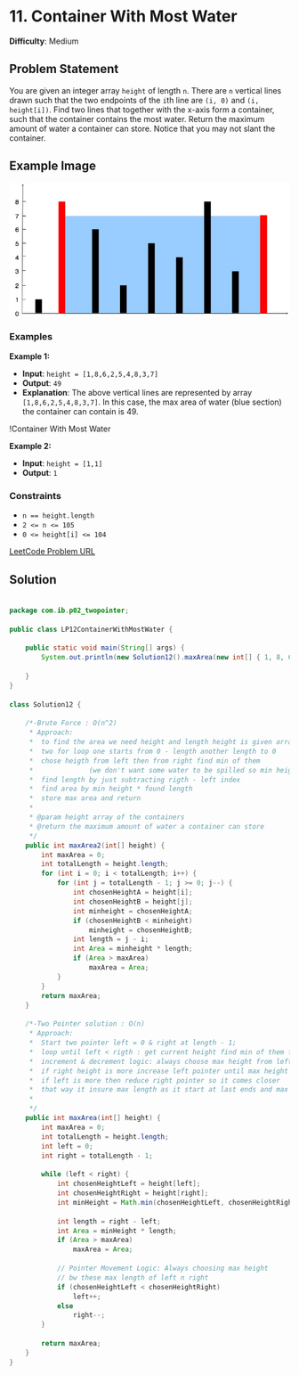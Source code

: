# 11. Container With Most Water

**Difficulty**: Medium

## Problem Statement
You are given an integer array `height` of length `n`. There are `n` vertical lines drawn such that the two endpoints of the `i`th line are `(i, 0)` and `(i, height[i])`. Find two lines that together with the x-axis form a container, such that the container contains the most water. Return the maximum amount of water a container can store. Notice that you may not slant the container.

## Example Image
![example image](./question_11.jpg)

### Examples

**Example 1:**
- **Input**: `height = [1,8,6,2,5,4,8,3,7]`
- **Output**: `49`
- **Explanation**: The above vertical lines are represented by array `[1,8,6,2,5,4,8,3,7]`. In this case, the max area of water (blue section) the container can contain is 49.

!Container With Most Water

**Example 2:**
- **Input**: `height = [1,1]`
- **Output**: `1`

### Constraints
- `n == height.length`
- `2 <= n <= 105`
- `0 <= height[i] <= 104`

[LeetCode Problem URL](https://leetcode.com/problems/container-with-most-water/)

## Solution

```java

package com.ib.p02_twopointer;

public class LP12ContainerWithMostWater {

	public static void main(String[] args) {
		System.out.println(new Solution12().maxArea(new int[] { 1, 8, 6, 2, 5, 4, 8, 3, 7 }));

	}
}

class Solution12 {

	/*-Brute Force : O(n^2)
	 * Approach:
	 * 	to find the area we need height and length height is given array
	 * 	two for loop one starts from 0 - length another length to 0
	 * 	chose heigth from left then from right find min of them 
	 * 				(we don't want some water to be spilled so min height)
	 * 	find length by just subtracting rigth - left index
	 * 	find area by min height * found length
	 * 	store max area and return
	 * 
	 * @param height array of the containers
	 * @return the maximum amount of water a container can store
	 */
	public int maxArea2(int[] height) {
		int maxArea = 0;
		int totalLength = height.length;
		for (int i = 0; i < totalLength; i++) {
			for (int j = totalLength - 1; j >= 0; j--) {
				int chosenHeightA = height[i];
				int chosenHeightB = height[j];
				int minheight = chosenHeightA;
				if (chosenHeightB < minheight)
					minheight = chosenHeightB;
				int length = j - i;
				int Area = minheight * length;
				if (Area > maxArea)
					maxArea = Area;
			}
		}
		return maxArea;
	}

	/*-Two Pointer solution : O(n)
	 * Approach:
	 * 	Start two pointer left = 0 & right at length - 1;
	 * 	loop until left < rigth : get current height find min of them find length & area 
	 * 	increment & decrement logic: always choose max height from left and right
	 * 	if right height is more increase left pointer until max height
	 * 	if left is more then reduce right pointer so it comes closer
	 * 	that way it insure max length as it start at last ends and max height as it choses max one.
	 * 	
	 */
	public int maxArea(int[] height) {
		int maxArea = 0;
		int totalLength = height.length;
		int left = 0;
		int right = totalLength - 1;

		while (left < right) {
			int chosenHeightLeft = height[left];
			int chosenHeightRight = height[right];
			int minHeight = Math.min(chosenHeightLeft, chosenHeightRight);

			int length = right - left;
			int Area = minHeight * length;
			if (Area > maxArea)
				maxArea = Area;

			// Pointer Movement Logic: Always choosing max height
			// bw these max length of left n right
			if (chosenHeightLeft < chosenHeightRight)
				left++;
			else
				right--;
		}

		return maxArea;
	}
}
